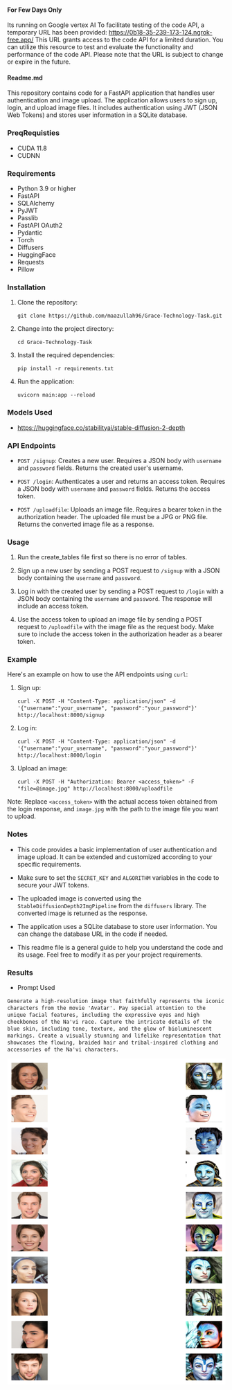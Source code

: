 #### For Few Days Only

Its running on Google vertex AI To facilitate testing of the code API, a temporary URL has been provided: https://0b18-35-239-173-124.ngrok-free.app/ This URL grants access to the code API for a limited duration. You can utilize this resource to test and evaluate the functionality and performance of the code API. Please note that the URL is subject to change or expire in the future.

#### Readme.md

This repository contains code for a FastAPI application that handles user authentication and image upload. The application allows users to sign up, login, and upload image files. It includes authentication using JWT (JSON Web Tokens) and stores user information in a SQLite database.

### PreqRequisties

- CUDA 11.8
- CUDNN

### Requirements

- Python 3.9 or higher
- FastAPI
- SQLAlchemy
- PyJWT
- Passlib
- FastAPI OAuth2
- Pydantic
- Torch
- Diffusers
- HuggingFace
- Requests
- Pillow

### Installation

1. Clone the repository:

   ```
   git clone https://github.com/maazullah96/Grace-Technology-Task.git
   ```

2. Change into the project directory:

   ```
   cd Grace-Technology-Task
   ```

3. Install the required dependencies:

   ```
   pip install -r requirements.txt
   ```

4. Run the application:
   ```
   uvicorn main:app --reload
   ```

### Models Used

- https://huggingface.co/stabilityai/stable-diffusion-2-depth

### API Endpoints

- `POST /signup`: Creates a new user. Requires a JSON body with `username` and `password` fields. Returns the created user's username.

- `POST /login`: Authenticates a user and returns an access token. Requires a JSON body with `username` and `password` fields. Returns the access token.

- `POST /uploadfile`: Uploads an image file. Requires a bearer token in the authorization header. The uploaded file must be a JPG or PNG file. Returns the converted image file as a response.

### Usage

1. Run the create_tables file first so there is no error of tables.

1. Sign up a new user by sending a POST request to `/signup` with a JSON body containing the `username` and `password`.

1. Log in with the created user by sending a POST request to `/login` with a JSON body containing the `username` and `password`. The response will include an access token.

1. Use the access token to upload an image file by sending a POST request to `/uploadfile` with the image file as the request body. Make sure to include the access token in the authorization header as a bearer token.

### Example

Here's an example on how to use the API endpoints using `curl`:

1. Sign up:

   ```
   curl -X POST -H "Content-Type: application/json" -d '{"username":"your_username", "password":"your_password"}' http://localhost:8000/signup
   ```

2. Log in:

   ```
   curl -X POST -H "Content-Type: application/json" -d '{"username":"your_username", "password":"your_password"}' http://localhost:8000/login
   ```

3. Upload an image:
   ```
   curl -X POST -H "Authorization: Bearer <access_token>" -F "file=@image.jpg" http://localhost:8000/uploadfile
   ```

Note: Replace `<access_token>` with the actual access token obtained from the login response, and `image.jpg` with the path to the image file you want to upload.

### Notes

- This code provides a basic implementation of user authentication and image upload. It can be extended and customized according to your specific requirements.

- Make sure to set the `SECRET_KEY` and `ALGORITHM` variables in the code to secure your JWT tokens.

- The uploaded image is converted using the `StableDiffusionDepth2ImgPipeline` from the `diffusers` library. The converted image is returned as the response.

- The application uses a SQLite database to store user information. You can change the database URL in the code if needed.

- This readme file is a general guide to help you understand the code and its usage. Feel free to modify it as per your project requirements.

### Results

- Prompt Used

```
Generate a high-resolution image that faithfully represents the iconic characters from the movie 'Avatar'. Pay special attention to the unique facial features, including the expressive eyes and high cheekbones of the Na'vi race. Capture the intricate details of the blue skin, including tone, texture, and the glow of bioluminescent markings. Create a visually stunning and lifelike representation that showcases the flowing, braided hair and tribal-inspired clothing and accessories of the Na'vi characters.

```

![Result](results/download_final.png)
